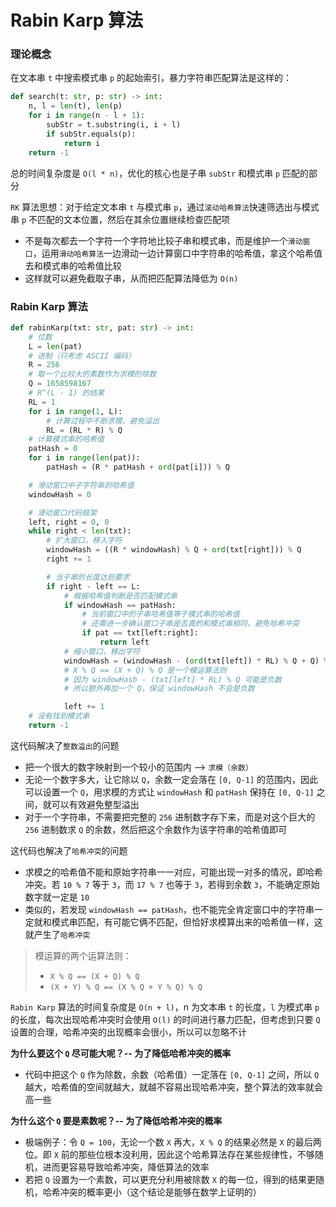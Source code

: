 # Rabin Karp 算法

### 理论概念

在文本串 `t` 中搜索模式串 `p` 的起始索引，暴力字符串匹配算法是这样的：

```python
def search(t: str, p: str) -> int:
    n, l = len(t), len(p)
    for i in range(n - l + 1):
        subStr = t.substring(i, i + l)
        if subStr.equals(p):
            return i
    return -1
```

总的时间复杂度是 `O(l * n)`，优化的核心也是子串 `subStr` 和模式串 `p` 匹配的部分

`RK` 算法思想：对于给定文本串 `t` 与模式串 `p`，通过`滚动哈希算法`快速筛选出与模式串 `p` 不匹配的文本位置，然后在其余位置继续检查匹配项
- 不是每次都去一个字符一个字符地比较子串和模式串，而是维护一个`滑动窗口`，运用`滑动哈希算法`一边滑动一边计算窗口中字符串的哈希值，拿这个哈希值去和模式串的哈希值比较 
- 这样就可以避免截取子串，从而把匹配算法降低为 `O(n)`

### Rabin Karp 算法

```python
def rabinKarp(txt: str, pat: str) -> int:
    # 位数
    L = len(pat)
    # 进制（只考虑 ASCII 编码）
    R = 256
    # 取一个比较大的素数作为求模的除数
    Q = 1658598167
    # R^(L - 1) 的结果
    RL = 1
    for i in range(1, L):
        # 计算过程中不断求模，避免溢出
        RL = (RL * R) % Q
    # 计算模式串的哈希值
    patHash = 0
    for i in range(len(pat)):
        patHash = (R * patHash + ord(pat[i])) % Q

    # 滑动窗口中子字符串的哈希值
    windowHash = 0

    # 滑动窗口代码框架
    left, right = 0, 0
    while right < len(txt):
        # 扩大窗口，移入字符
        windowHash = ((R * windowHash) % Q + ord(txt[right])) % Q
        right += 1

        # 当子串的长度达到要求
        if right - left == L:
            # 根据哈希值判断是否匹配模式串
            if windowHash == patHash:
                # 当前窗口中的子串哈希值等于模式串的哈希值
                # 还需进一步确认窗口子串是否真的和模式串相同，避免哈希冲突
                if pat == txt[left:right]:
                    return left
            # 缩小窗口，移出字符
            windowHash = (windowHash - (ord(txt[left]) * RL) % Q + Q) % Q
            # X % Q == (X + Q) % Q 是一个模运算法则
            # 因为 windowHash - (txt[left] * RL) % Q 可能是负数
            # 所以额外再加一个 Q，保证 windowHash 不会是负数

            left += 1
    # 没有找到模式串
    return -1
```
这代码解决了`整数溢出`的问题
- 把一个很大的数字映射到一个较小的范围内 --> `求模（余数）`
- 无论一个数字多大，让它除以 `Q`，余数一定会落在 `[0, Q-1]` 的范围内，因此可以设置一个 `Q`，用求模的方式让 `windowHash` 和 `patHash` 保持在 `[0, Q-1]` 之间，就可以有效避免整型溢出
- 对于一个字符串，不需要把完整的 `256` 进制数字存下来，而是对这个巨大的 `256` 进制数求 `Q` 的余数，然后把这个余数作为该字符串的哈希值即可

这代码也解决了`哈希冲突`的问题
- 求模之的哈希值不能和原始字符串一一对应，可能出现一对多的情况，即哈希冲突。若 `10 % 7` 等于 `3`，而 `17 % 7` 也等于 `3`，若得到余数 `3`，不能确定原始数字就一定是 `10`
- 类似的，若发现 `windowHash == patHash`，也不能完全肯定窗口中的字符串一定就和模式串匹配，有可能它俩不匹配，但恰好求模算出来的哈希值一样，这就产生了`哈希冲突`

> 模运算的两个运算法则：
> - `X % Q == (X + Q) % Q`
> - `(X + Y) % Q == (X % Q + Y % Q) % Q`

`Rabin Karp` 算法的时间复杂度是 `O(n + l)`，n 为文本串 `t` 的长度，`l` 为模式串 `p` 的长度，每次出现哈希冲突时会使用 `O(l)` 的时间进行暴力匹配，但考虑到只要 `Q` 设置的合理，哈希冲突的出现概率会很小，所以可以忽略不计

**为什么要这个 `Q` 尽可能大呢？-- 为了降低哈希冲突的概率**
- 代码中把这个 `Q` 作为除数，余数（哈希值）一定落在 `[0, Q-1]` 之间，所以 `Q` 越大，哈希值的空间就越大，就越不容易出现哈希冲突，整个算法的效率就会高一些

**为什么这个 `Q` 要是素数呢？-- 为了降低哈希冲突的概率**
- 极端例子：令 `Q = 100`，无论一个数 `X` 再大，`X % Q` 的结果必然是 `X` 的最后两位。即 `X` 前的那些位根本没利用，因此这个哈希算法存在某些规律性，不够随机，进而更容易导致哈希冲突，降低算法的效率
- 若把 `Q` 设置为一个素数，可以更充分利用被除数 `X` 的每一位，得到的结果更随机，哈希冲突的概率更小（这个结论是能够在数学上证明的）


